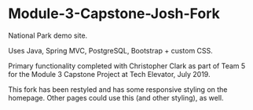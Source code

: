 # Module-3-Capstone-Josh-Fork

National Park demo site.

Uses Java, Spring MVC, PostgreSQL, Bootstrap + custom CSS.

Primary functionality completed with Christopher Clark as part of Team 5 for the Module 3 Capstone Project at Tech Elevator, July 2019.

This fork has been restyled and has some responsive styling on the homepage. Other pages could use this (and other styling), as well.
